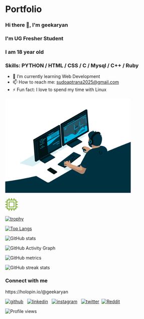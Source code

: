 # Portfolio
### Hi there 👋, I'm  geekaryan
### I'm UG Fresher Student
### I am 18 year old

### Skills: PYTHON / HTML / CSS / C / Mysql / C++ / Ruby

- 🔭 I’m currently learning Web Development
- 📫 How to reach me: sudoaptrana2025@gmail.com
- ⚡ Fun fact: I love to spend my time with Linux

<img alt="GIF" src="gifme.gif" width="400"/>


<a href='https://docs.github.com/en/developers'><img src='https://raw.githubusercontent.com/acervenky/animated-github-badges/master/assets/devbadge.gif' width='40' height='40'></a> 

[![trophy](https://github-profile-trophy.vercel.app/?username=geekaryan)](https://github.com/ryo-ma/github-profile-trophy)

[![Top Langs](https://github-readme-stats.vercel.app/api/top-langs/?username=geekaryan)](https://github.com/anuraghazra/github-readme-stats)

![GitHub stats](https://github-readme-stats.vercel.app/api?username=geekaryan&show_icons=true)  

![GitHub Activity Graph](https://activity-graph.herokuapp.com/graph?username=geekaryan)  

![GitHub metrics](https://metrics.lecoq.io/geekaryan)  

![GitHub streak stats](https://github-readme-streak-stats.herokuapp.com/?user=geekaryan)  

<h3>Connect with me</h3>
https://holopin.io/@geekaryan
<p align="center">

[<img src='https://cdn.jsdelivr.net/npm/simple-icons@3.0.1/icons/github.svg' alt='github' height='40'>](https://github.com/geekaryan) &nbsp; [<img src='https://cdn.jsdelivr.net/npm/simple-icons@3.0.1/icons/linkedin.svg' alt='linkedin' height='40'>](https://www.linkedin.com/in/aryan-rana-5b65a821a/) &nbsp; [<img src='https://cdn.jsdelivr.net/npm/simple-icons@3.0.1/icons/instagram.svg' alt='instagram' height='40'>](https://www.instagram.com/sudoaptrana04/) &nbsp; [<img src='https://cdn.jsdelivr.net/npm/simple-icons@3.0.1/icons/twitter.svg' alt='twitter' height='40'>](https://twitter.com/iamaryanrana04)   &nbsp;[<img src='https://cdn.jsdelivr.net/npm/simple-icons@3.0.1/icons/reddit.svg' alt='Reddit' height='40'>](https://www.reddit.com/user/NerdAryan01)

![Profile views](https://gpvc.arturio.dev/geekaryan)
